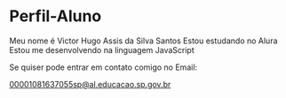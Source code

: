 # Perfil-Aluno
Meu nome é Victor Hugo Assis da Silva Santos
Estou estudando no Alura
Estou me desenvolvendo na linguagem JavaScript

Se quiser pode entrar em contato comigo no Email:

00001081637055sp@al.educacao.sp.gov.br

